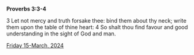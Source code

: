 **Proverbs 3:3-4**

3 Let not mercy and truth forsake thee: bind them about thy neck; write them upon the table of thine heart: 4 So shalt thou find favour and good understanding in the sight of God and man.

[Friday 15-March, 2024](https://getbible.net/kjv/Proverbs/3/3-4)
